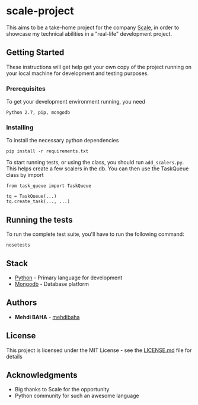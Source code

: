 # scale-project

This aims to be a take-home project for the company [Scale](https://www.scaleapi.com/), in order to showcase my technical abilities in a "real-life" development project.

## Getting Started

These instructions will get help get your own copy of the project running on your local machine for development and testing purposes.

### Prerequisites

To get your development environment running, you need

```
Python 2.7, pip, mongodb
```

### Installing

To install the necessary python dependencies

```
pip install -r requirements.txt
```

To start running tests, or using the class, you should run ```add_scalers.py```. This helps create a few scalers in the db.
You can then use the TaskQueue class by import

```
from task_queue import TaskQueue

tq = TaskQueue(...)
tq.create_task(..., ...)
```

## Running the tests

To run the complete test suite, you'll have to run the following command:

```
nosetests
```

## Stack

* [Python](https://www.python.org/) - Primary language for development
* [Mongodb](https://www.mongodb.com/) - Database platform

## Authors

* **Mehdi BAHA** - [mehdibaha](https://github.com/mehdibaha)

## License

This project is licensed under the MIT License - see the [LICENSE.md](LICENSE.md) file for details

## Acknowledgments

* Big thanks to Scale for the opportunity
* Python community for such an awesome language
